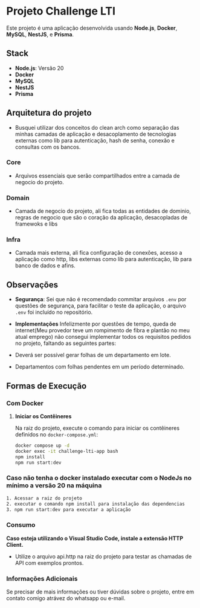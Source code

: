 # Projeto Challenge LTI

Este projeto é uma aplicação desenvolvida usando **Node.js**, **Docker**, **MySQL**, **NestJS**, e **Prisma**.

## Stack

- **Node.js**: Versão 20
- **Docker**
- **MySQL**
- **NestJS**
- **Prisma**

## Arquitetura do projeto

- Busquei utilizar dos conceitos do clean arch como separação das minhas camadas de aplicação e desacoplamento de tecnologias externas
  como lib para autenticação, hash de senha, conexão e consultas com os bancos.

### Core

- Arquivos essenciais que serão compartilhados entre a camada de negocio do projeto.

### Domain

- Camada de negocio do projeto, ali fica todas as entidades de dominio, regras de negocio que são o coração da aplicação, desacopladas de framewoks e libs

### Infra

- Camada mais externa, ali fica configuração de conexões, acesso a aplicação como http, libs externas como lib para autenticação, lib para banco de dados e afins.

## Observações

- **Segurança**: Sei que não é recomendado commitar arquivos `.env` por questões de segurança, para facilitar o teste da aplicação, o arquivo `.env` foi incluído no repositório.

- **Implementações**
  Infelizmente por questões de tempo, queda de internet(Meu provedor teve um rompimento de fibra e plantão no meu atual emprego) não consegui implementar todos os requisitos pedidos no projeto, faltando as seguintes partes:
- Deverá ser possível gerar folhas de um departamento em lote.
- Departamentos com folhas pendentes em um período determinado.

## Formas de Execução

### Com Docker

1. **Iniciar os Contêineres**

   Na raiz do projeto, execute o comando para iniciar os contêineres definidos no `docker-compose.yml`:

   ```bash
   docker compose up -d
   docker exec -it challenge-lti-app bash
   npm install
   npm run start:dev
   ```

### Caso não tenha o docker instalado executar com o NodeJs no mínimo a versão 20 na máquina

```bash
1. Acessar a raiz do projeto
2. executar o comando npm install para instalação das dependencias
3. npm run start:dev para executar a aplicação
```

### Consumo

**Caso esteja utilizando o Visual Studio Code, instale a extensão HTTP Client.**

- Utilize o arquivo api.http na raiz do projeto para testar as chamadas de API com exemplos prontos.

### Informações Adicionais

Se precisar de mais informações ou tiver dúvidas sobre o projeto, entre em contato comigo atrávez do whatsapp ou e-mail.
